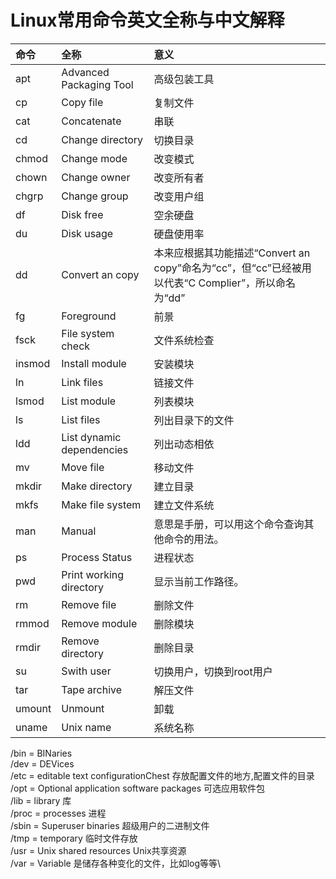 # Linux常用命令英文全称与中文解释
|命令|全称|意义|
|:---|:---|:---| 
|apt | Advanced Packaging Tool | 高级包装工具|
|cp | Copy file | 复制文件
| cat|  Concatenate | 串联| 
| cd| Change directory| 切换目录
| chmod|  Change mode | 改变模式
| chown| Change owner|  改变所有者
| chgrp|  Change group | 改变用户组
| df| Disk free |  空余硬盘
| du| Disk usage | 硬盘使用率
| dd| Convert an copy |  本来应根据其功能描述“Convert an copy”命名为“cc”，但“cc”已经被用以代表“C Complier”，所以命名为“dd”
| fg|  Foreground | 前景
| fsck| File system check |  文件系统检查
| insmod| Install module|  安装模块
| ln| Link files |  链接文件
| lsmod| List module |  列表模块
| ls| List files |  列出目录下的文件
| ldd| List dynamic dependencies | 列出动态相依
| mv|  Move file |  移动文件
| mkdir| Make directory |  建立目录
| mkfs|  Make file system |  建立文件系统
| man|  Manual |   意思是手册，可以用这个命令查询其他命令的用法。
| ps| Process Status |  进程状态
| pwd| Print working directory |   显示当前工作路径。
| rm| Remove file |  删除文件
| rmmod| Remove module|  删除模块
| rmdir| Remove directory |  删除目录
| su| Swith user |  切换用户，切换到root用户
| tar| Tape archive|  解压文件
| umount| Unmount|  卸载
| uname| Unix name |  系统名称

 /bin = BINaries \
 /dev = DEVices \
 /etc = editable text configurationChest  存放配置文件的地方,配置文件的目录\
 /opt = Optional application software packages 可选应用软件包\
 /lib = library 库\
 /proc = processes  进程\
 /sbin = Superuser binaries  超级用户的二进制文件\
 /tmp = temporary   临时文件存放\
 /usr = Unix shared resources  Unix共享资源\
 /var = Variable  是储存各种变化的文件，比如log等等\

